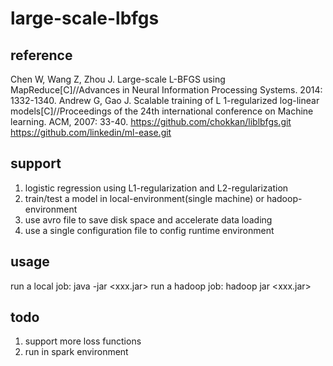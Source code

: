 # large-scale-lbfgs

## reference
Chen W, Wang Z, Zhou J. Large-scale L-BFGS using MapReduce[C]//Advances in Neural Information Processing Systems. 2014: 1332-1340.
Andrew G, Gao J. Scalable training of L 1-regularized log-linear models[C]//Proceedings of the 24th international conference on Machine learning. ACM, 2007: 33-40.
https://github.com/chokkan/liblbfgs.git
https://github.com/linkedin/ml-ease.git

## support
1. logistic regression using L1-regularization and L2-regularization
2. train/test a model in local-environment(single machine) or hadoop-environment
3. use avro file to save disk space and accelerate data loading
4. use a single configuration file to config runtime environment

## usage
run a local job:
java -jar <xxx.jar> <config-file>
run a hadoop job:
hadoop jar <xxx.jar> <config-file>

## todo
1. support more loss functions
2. run in spark environment
